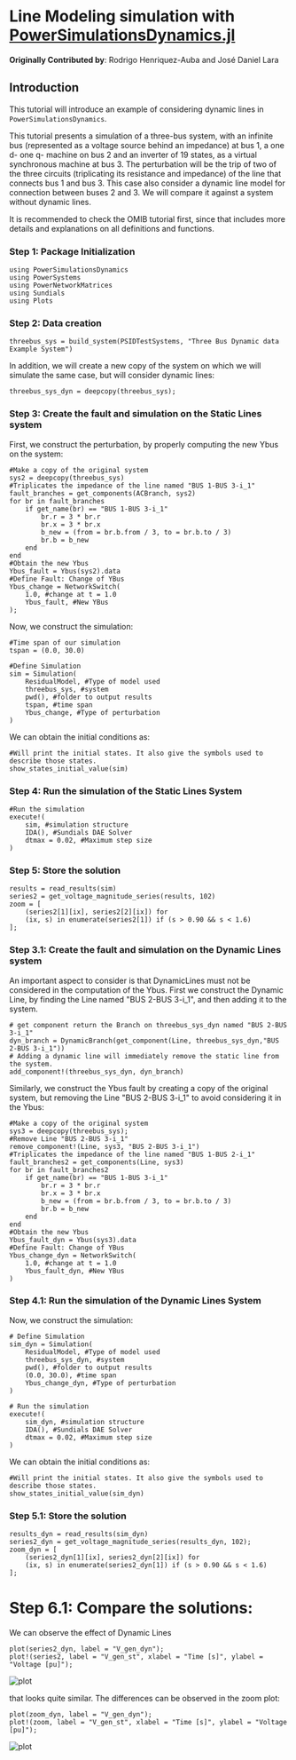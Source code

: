 # Line Modeling simulation with [PowerSimulationsDynamics.jl](https://github.com/NREL-Sienna/PowerSimulationsDynamics.jl)

**Originally Contributed by**: Rodrigo Henriquez-Auba and José Daniel Lara

## Introduction

This tutorial will introduce an example of considering dynamic lines in `PowerSimulationsDynamics`.

This tutorial presents a simulation of a three-bus system, with an infinite bus (represented as a voltage source behind an impedance) at bus 1, a one d- one q- machine on bus 2 and an inverter of 19 states, as a virtual synchronous machine at bus 3. The perturbation will be the trip of two of the three circuits (triplicating its resistance and impedance) of the line that connects bus 1 and bus 3. This case also consider a dynamic line model for connection between buses 2 and 3. We will compare it against a system without dynamic lines.

It is recommended to check the OMIB tutorial first, since that includes more details and explanations on all definitions and functions.

### Step 1: Package Initialization

```@repl dyn_lines
using PowerSimulationsDynamics
using PowerSystems
using PowerNetworkMatrices
using Sundials
using Plots
```

### Step 2: Data creation

```@repl dyn_lines
threebus_sys = build_system(PSIDTestSystems, "Three Bus Dynamic data Example System")
```

In addition, we will create a new copy of the system on which we will simulate the same case, but will consider dynamic lines:

```@repl dyn_lines
threebus_sys_dyn = deepcopy(threebus_sys);
```

### Step 3: Create the fault and simulation on the Static Lines system

First, we construct the perturbation, by properly computing the new Ybus on the system:

```@repl dyn_lines
#Make a copy of the original system
sys2 = deepcopy(threebus_sys)
#Triplicates the impedance of the line named "BUS 1-BUS 3-i_1"
fault_branches = get_components(ACBranch, sys2)
for br in fault_branches
    if get_name(br) == "BUS 1-BUS 3-i_1"
        br.r = 3 * br.r
        br.x = 3 * br.x
        b_new = (from = br.b.from / 3, to = br.b.to / 3)
        br.b = b_new
    end
end
#Obtain the new Ybus
Ybus_fault = Ybus(sys2).data
#Define Fault: Change of YBus
Ybus_change = NetworkSwitch(
    1.0, #change at t = 1.0
    Ybus_fault, #New YBus
);
```

Now, we construct the simulation:

```@repl dyn_lines
#Time span of our simulation
tspan = (0.0, 30.0)

#Define Simulation
sim = Simulation(
    ResidualModel, #Type of model used
    threebus_sys, #system
    pwd(), #folder to output results
    tspan, #time span
    Ybus_change, #Type of perturbation
)
```

We can obtain the initial conditions as:

```@repl dyn_lines
#Will print the initial states. It also give the symbols used to describe those states.
show_states_initial_value(sim)
```

### Step 4: Run the simulation of the Static Lines System

```@repl dyn_lines
#Run the simulation
execute!(
    sim, #simulation structure
    IDA(), #Sundials DAE Solver
    dtmax = 0.02, #Maximum step size
)
```

### Step 5: Store the solution

```@repl dyn_lines
results = read_results(sim)
series2 = get_voltage_magnitude_series(results, 102)
zoom = [
    (series2[1][ix], series2[2][ix]) for
    (ix, s) in enumerate(series2[1]) if (s > 0.90 && s < 1.6)
];
```

### Step 3.1: Create the fault and simulation on the Dynamic Lines system

An important aspect to consider is that DynamicLines must not be considered in the computation of the Ybus. First we construct the Dynamic Line, by finding the Line named "BUS 2-BUS 3-i_1", and then adding it to the system.

```@repl dyn_lines
# get component return the Branch on threebus_sys_dyn named "BUS 2-BUS 3-i_1"
dyn_branch = DynamicBranch(get_component(Line, threebus_sys_dyn,"BUS 2-BUS 3-i_1"))
# Adding a dynamic line will immediately remove the static line from the system.
add_component!(threebus_sys_dyn, dyn_branch)
```

Similarly, we construct the Ybus fault by creating a copy of the original system, but removing the Line "BUS 2-BUS 3-i_1" to avoid considering it in the Ybus:

```@repl dyn_lines
#Make a copy of the original system
sys3 = deepcopy(threebus_sys);
#Remove Line "BUS 2-BUS 3-i_1"
remove_component!(Line, sys3, "BUS 2-BUS 3-i_1")
#Triplicates the impedance of the line named "BUS 1-BUS 2-i_1"
fault_branches2 = get_components(Line, sys3)
for br in fault_branches2
    if get_name(br) == "BUS 1-BUS 3-i_1"
        br.r = 3 * br.r
        br.x = 3 * br.x
        b_new = (from = br.b.from / 3, to = br.b.to / 3)
        br.b = b_new
    end
end
#Obtain the new Ybus
Ybus_fault_dyn = Ybus(sys3).data
#Define Fault: Change of YBus
Ybus_change_dyn = NetworkSwitch(
    1.0, #change at t = 1.0
    Ybus_fault_dyn, #New YBus
)
```

### Step 4.1: Run the simulation of the Dynamic Lines System

Now, we construct the simulation:

```@repl dyn_lines
# Define Simulation
sim_dyn = Simulation(
    ResidualModel, #Type of model used
    threebus_sys_dyn, #system
    pwd(), #folder to output results
    (0.0, 30.0), #time span
    Ybus_change_dyn, #Type of perturbation
)
```

```@repl dyn_lines
# Run the simulation
execute!(
    sim_dyn, #simulation structure
    IDA(), #Sundials DAE Solver
    dtmax = 0.02, #Maximum step size
)
```

We can obtain the initial conditions as:

```@repl dyn_lines
#Will print the initial states. It also give the symbols used to describe those states.
show_states_initial_value(sim_dyn)
```

### Step 5.1: Store the solution

```@repl dyn_lines
results_dyn = read_results(sim_dyn)
series2_dyn = get_voltage_magnitude_series(results_dyn, 102);
zoom_dyn = [
    (series2_dyn[1][ix], series2_dyn[2][ix]) for
    (ix, s) in enumerate(series2_dyn[1]) if (s > 0.90 && s < 1.6)
];
```

# Step 6.1: Compare the solutions:

We can observe the effect of Dynamic Lines

```@repl dyn_lines
plot(series2_dyn, label = "V_gen_dyn");
plot!(series2, label = "V_gen_st", xlabel = "Time [s]", ylabel = "Voltage [pu]");
```

![plot](figs/plot_dynlines.svg)

that looks quite similar. The differences can be observed in the zoom plot:

```@repl dyn_lines
plot(zoom_dyn, label = "V_gen_dyn");
plot!(zoom, label = "V_gen_st", xlabel = "Time [s]", ylabel = "Voltage [pu]");
```

![plot](figs/plot_dynlines_zoom.svg)

